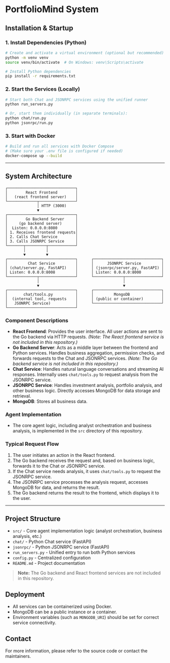 # PortfolioMind System

## Installation & Startup

### 1. Install Dependencies (Python)

```bash
# Create and activate a virtual environment (optional but recommended)
python -m venv venv
source venv/bin/activate  # On Windows: venv\Scripts\activate

# Install Python dependencies
pip install -r requirements.txt
```

### 2. Start the Services (Locally)

```bash
# Start both Chat and JSONRPC services using the unified runner
python run_servers.py

# Or, start them individually (in separate terminals):
python chat/run.py
python jsonrpc/run.py
```

### 3. Start with Docker

```bash
# Build and run all services with Docker Compose
# (Make sure your .env file is configured if needed)
docker-compose up --build
```

---

## System Architecture

```
┌──────────────────────────────┐
│        React Frontend        │
│   (react frontend server)    │
└─────────────┬────────────────┘
              │ HTTP (3000)
              ▼
┌──────────────────────────────┐
│        Go Backend Server     │
│     (go backend server)      │
│  Listen: 0.0.0.0:8080        │
│ 1. Receives frontend requests│
│ 2. Calls Chat Service        │
│ 3. Calls JSONRPC Service     │
└───────┬─────────┬────────────┘
        │         │
        ▼         ▼
┌──────────────────────────────┐      ┌──────────────────────────────┐
│         Chat Service         │      │      JSONRPC Service         │
│ (chat/server.py, FastAPI)    │      │ (jsonrpc/server.py, FastAPI) │
│ Listen: 0.0.0.0:8008         │      │ Listen: 0.0.0.0:8000         │
└─────────────┬────────────────┘      └─────────────┬────────────────┘
              │                                     │
              ▼                                     ▼
┌──────────────────────────────┐      ┌──────────────────────────────┐
│       chat/tools.py          │      │         MongoDB              │
│  (internal tool, requests    │      │ (public or container)        │
│   JSONRPC Service)           │      └──────────────────────────────┘
└──────────────────────────────┘
```

### Component Descriptions

- **React Frontend**: Provides the user interface. All user actions are sent to the Go backend via HTTP requests. *(Note: The React frontend service is not included in this repository.)*
- **Go Backend Server**: Acts as a middle layer between the frontend and Python services. Handles business aggregation, permission checks, and forwards requests to the Chat and JSONRPC services. *(Note: The Go backend service is not included in this repository.)*
- **Chat Service**: Handles natural language conversations and streaming AI responses. Internally uses `chat/tools.py` to request analysis from the JSONRPC service.
- **JSONRPC Service**: Handles investment analysis, portfolio analysis, and other business logic. Directly accesses MongoDB for data storage and retrieval.
- **MongoDB**: Stores all business data.

### Agent Implementation

- The core agent logic, including analyst orchestration and business analysis, is implemented in the `src` directory of this repository.

### Typical Request Flow

1. The user initiates an action in the React frontend.
2. The Go backend receives the request and, based on business logic, forwards it to the Chat or JSONRPC service.
3. If the Chat service needs analysis, it uses `chat/tools.py` to request the JSONRPC service.
4. The JSONRPC service processes the analysis request, accesses MongoDB for data, and returns the result.
5. The Go backend returns the result to the frontend, which displays it to the user.

---

## Project Structure

- `src/` - Core agent implementation logic (analyst orchestration, business analysis, etc.)
- `chat/` - Python Chat service (FastAPI)
- `jsonrpc/` - Python JSONRPC service (FastAPI)
- `run_servers.py` - Unified entry to run both Python services
- `config.py` - Centralized configuration
- `README.md` - Project documentation

> **Note:** The Go backend and React frontend services are not included in this repository.

## Deployment

- All services can be containerized using Docker.
- MongoDB can be a public instance or a container.
- Environment variables (such as `MONGODB_URI`) should be set for correct service connectivity.

## Contact

For more information, please refer to the source code or contact the maintainers.


